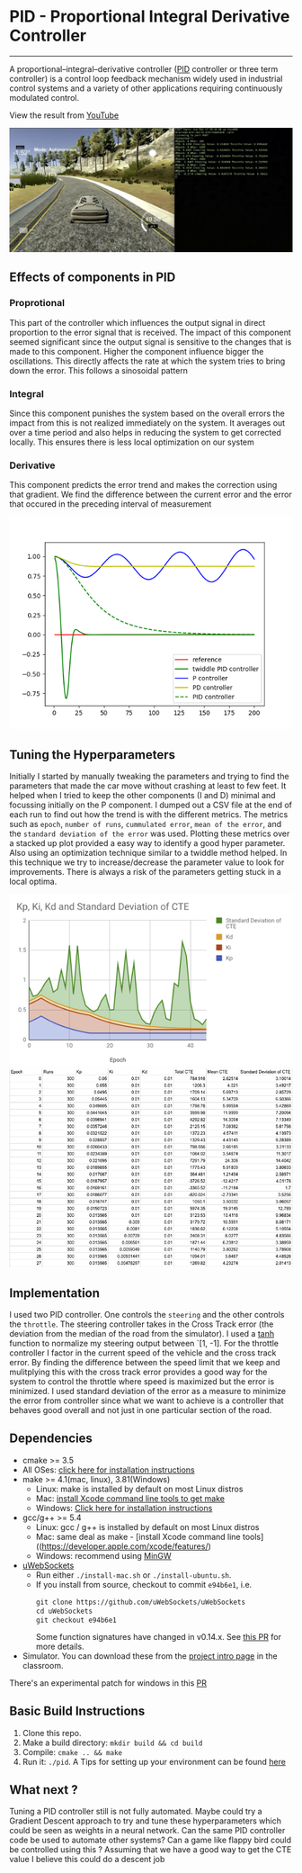 # PID - Proportional Integral Derivative Controller
---
A proportional–integral–derivative controller ([PID](https://en.wikipedia.org/wiki/PID_controller) controller or three term controller) is a control loop feedback mechanism widely used in industrial control systems and a variety of other applications requiring continuously modulated control.

View the result from [YouTube](https://www.youtube.com/watch?v=uT9kPwaf734)

![thumbnail](assets/thumbnail.png)

## Effects of components in PID

### Proprotional
This part of the controller which influences the output signal in direct proportion to the error signal that is received. The impact of this component seemed significant since the output signal is sensitive to the changes that is made to this component. Higher the component influence bigger the oscillations. This directly affects the rate at which the system tries to bring down the error. This follows a sinosoidal pattern

### Integral
Since this component punishes the system based on the overall errors the impact from this is not realized immediately on the system. It averages out over a time period and also helps in reducing the system to get corrected locally. This ensures there is less local optimization on our system

### Derivative
This component predicts the error trend and makes the correction using that gradient. We find the difference between the current error and the error that occured in the preceding interval of measurement

![twiddle](assets/twiddle.png)

## Tuning the Hyperparameters
Initially I started by manually tweaking the parameters and trying to find the parameters that made the car move without crashing at least to few feet. It helped when I tried to keep the other components (I and D) minimal and focussing initially on the P component. I dumped out a CSV file at the end of each run to find out how the trend is with the different metrics. The metrics such as `epoch`, `number of runs`, `cummulated error`, `mean of the error`, and the `standard deviation of the error` was used. Plotting these metrics over a stacked up plot provided a easy way to identify a good hyper parameter. Also using an optimization technique similar to a twiddle method helped. In this technique we try to increase/decrease the parameter value to look for improvements. There is always a risk of the parameters getting stuck in a local optima. 

![train](assets/train.png)
![table](assets/table.png)


## Implementation
I used two PID controller. One controls the `steering` and the other controls the `throttle`. The steering controller takes in the Cross Track error (the deviation from the median of the road from the simulator). I used a 
[tanh](http://mathworld.wolfram.com/HyperbolicTangent.html) function to normalize my steering output between `[1, -1]. For the throttle controller I factor in the current speed of the vehicle and the cross track error. By finding the difference between the speed limit that we keep and mulitplying this with the cross track error provides a good way for the system to control the throttle where speed is maximized but the error is minimized.
I used standard deviation of the error as a measure to minimize the error from controller since what we want to achieve is a controller that behaves good overall and not just in one particular section of the road.


## Dependencies

* cmake >= 3.5
 * All OSes: [click here for installation instructions](https://cmake.org/install/)
* make >= 4.1(mac, linux), 3.81(Windows)
  * Linux: make is installed by default on most Linux distros
  * Mac: [install Xcode command line tools to get make](https://developer.apple.com/xcode/features/)
  * Windows: [Click here for installation instructions](http://gnuwin32.sourceforge.net/packages/make.htm)
* gcc/g++ >= 5.4
  * Linux: gcc / g++ is installed by default on most Linux distros
  * Mac: same deal as make - [install Xcode command line tools]((https://developer.apple.com/xcode/features/)
  * Windows: recommend using [MinGW](http://www.mingw.org/)
* [uWebSockets](https://github.com/uWebSockets/uWebSockets)
  * Run either `./install-mac.sh` or `./install-ubuntu.sh`.
  * If you install from source, checkout to commit `e94b6e1`, i.e.
    ```
    git clone https://github.com/uWebSockets/uWebSockets 
    cd uWebSockets
    git checkout e94b6e1
    ```
    Some function signatures have changed in v0.14.x. See [this PR](https://github.com/udacity/CarND-MPC-Project/pull/3) for more details.
* Simulator. You can download these from the [project intro page](https://github.com/udacity/self-driving-car-sim/releases) in the classroom.

There's an experimental patch for windows in this [PR](https://github.com/udacity/CarND-PID-Control-Project/pull/3)

## Basic Build Instructions

1. Clone this repo.
2. Make a build directory: `mkdir build && cd build`
3. Compile: `cmake .. && make`
4. Run it: `./pid`. 
A
Tips for setting up your environment can be found [here](https://classroom.udacity.com/nanodegrees/nd013/parts/40f38239-66b6-46ec-ae68-03afd8a601c8/modules/0949fca6-b379-42af-a919-ee50aa304e6a/lessons/f758c44c-5e40-4e01-93b5-1a82aa4e044f/concepts/23d376c7-0195-4276-bdf0-e02f1f3c665d)


## What next ?
Tuning a PID controller still is not fully automated. Maybe could try a Gradient Descent approach to try and tune these hyperparameters which could be seen as weights in a neural network. Can the same PID controller code be used to automate other systems? Can a game like flappy bird could be controlled using this ? Assuming that we have a good way to get the CTE value I believe this could do a descent job





